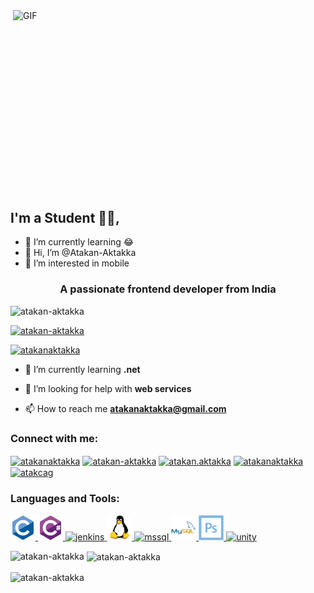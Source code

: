 <img align="right" alt="GIF" src="https://github.com/abhisheknaiidu/abhisheknaiidu/blob/master/code.gif?raw=true" width="500" height="320" />

## I'm a Student 👨‍🎓,
- 🌱 I’m currently learning 😂
- 👋 Hi, I’m @Atakan-Aktakka
- 👀 I’m interested in mobile

<h3 align="center">A passionate frontend developer from India</h3>

<p align="left"> <img src="https://komarev.com/ghpvc/?username=atakan-aktakka&label=Profile%20views&color=0e75b6&style=flat" alt="atakan-aktakka" /> </p>

<p align="left"> <a href="https://github.com/ryo-ma/github-profile-trophy"><img src="https://github-profile-trophy.vercel.app/?username=atakan-aktakka" alt="atakan-aktakka" /></a> </p>

<p align="left"> <a href="https://twitter.com/atakanaktakka" target="blank"><img src="https://img.shields.io/twitter/follow/atakanaktakka?logo=twitter&style=for-the-badge" alt="atakanaktakka" /></a> </p>

- 🌱 I’m currently learning **.net**

- 🤝 I’m looking for help with **web services**

- 📫 How to reach me **atakanaktakka@gmail.com**

<h3 align="left">Connect with me:</h3>
<p align="left">
<a href="https://twitter.com/atakanaktakka" target="blank"><img align="center" src="https://raw.githubusercontent.com/rahuldkjain/github-profile-readme-generator/master/src/images/icons/Social/twitter.svg" alt="atakanaktakka" height="30" width="40" /></a>
<a href="https://linkedin.com/in/atakan-aktakka" target="blank"><img align="center" src="https://raw.githubusercontent.com/rahuldkjain/github-profile-readme-generator/master/src/images/icons/Social/linked-in-alt.svg" alt="atakan-aktakka" height="30" width="40" /></a>
<a href="https://fb.com/atakan.aktakka" target="blank"><img align="center" src="https://raw.githubusercontent.com/rahuldkjain/github-profile-readme-generator/master/src/images/icons/Social/facebook.svg" alt="atakan.aktakka" height="30" width="40" /></a>
<a href="https://instagram.com/atakanaktakka" target="blank"><img align="center" src="https://raw.githubusercontent.com/rahuldkjain/github-profile-readme-generator/master/src/images/icons/Social/instagram.svg" alt="atakanaktakka" height="30" width="40" /></a>
<a href="https://www.youtube.com/c/atakcag" target="blank"><img align="center" src="https://raw.githubusercontent.com/rahuldkjain/github-profile-readme-generator/master/src/images/icons/Social/youtube.svg" alt="atakcag" height="30" width="40" /></a>
</p>

<h3 align="left">Languages and Tools:</h3>
<p align="left"> <a href="https://www.cprogramming.com/" target="_blank" rel="noreferrer"> <img src="https://raw.githubusercontent.com/devicons/devicon/master/icons/c/c-original.svg" alt="c" width="40" height="40"/> </a> <a href="https://www.w3schools.com/cs/" target="_blank" rel="noreferrer"> <img src="https://raw.githubusercontent.com/devicons/devicon/master/icons/csharp/csharp-original.svg" alt="csharp" width="40" height="40"/> </a> <a href="https://www.jenkins.io" target="_blank" rel="noreferrer"> <img src="https://www.vectorlogo.zone/logos/jenkins/jenkins-icon.svg" alt="jenkins" width="40" height="40"/> </a> <a href="https://www.linux.org/" target="_blank" rel="noreferrer"> <img src="https://raw.githubusercontent.com/devicons/devicon/master/icons/linux/linux-original.svg" alt="linux" width="40" height="40"/> </a> <a href="https://www.microsoft.com/en-us/sql-server" target="_blank" rel="noreferrer"> <img src="https://www.svgrepo.com/show/303229/microsoft-sql-server-logo.svg" alt="mssql" width="40" height="40"/> </a> <a href="https://www.mysql.com/" target="_blank" rel="noreferrer"> <img src="https://raw.githubusercontent.com/devicons/devicon/master/icons/mysql/mysql-original-wordmark.svg" alt="mysql" width="40" height="40"/> </a> <a href="https://www.photoshop.com/en" target="_blank" rel="noreferrer"> <img src="https://raw.githubusercontent.com/devicons/devicon/master/icons/photoshop/photoshop-line.svg" alt="photoshop" width="40" height="40"/> </a> <a href="https://unity.com/" target="_blank" rel="noreferrer"> <img src="https://www.vectorlogo.zone/logos/unity3d/unity3d-icon.svg" alt="unity" width="40" height="40"/> </a> </p>

<p><img align="left" src="https://github-readme-stats.vercel.app/api/top-langs?username=atakan-aktakka&show_icons=true&locale=en&layout=compact" alt="atakan-aktakka" /></p>

<p>&nbsp;<img align="center" src="https://github-readme-stats.vercel.app/api?username=atakan-aktakka&show_icons=true&locale=en" alt="atakan-aktakka" /></p>

<p><img align="center" src="https://github-readme-streak-stats.herokuapp.com/?user=atakan-aktakka&" alt="atakan-aktakka" /></p>
